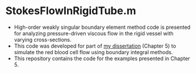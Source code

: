 # StokesFlowInRigidTube.m

- High-order weakly singular boundary element method code is presented for analyzing pressure-driven viscous flow in the rigid vessel with varying cross-sections.
- This code was developed for part of [my dissertation](https://www.researchgate.net/publication/355033649_Simulations_of_Red_Blood_Cell_Flow_by_Boundary_Integral_Methods) (Chapter 5) to simulate the red blood cell flow using boundary integral methods.
- This repository contains the code for the examples presented in Chapter 5.
